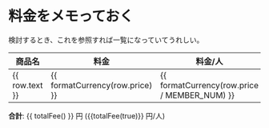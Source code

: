 # 料金をメモっておく

検討するとき、これを参照すれば一覧になっていてうれしい。

<script setup>

const MEMBER_NUM = 5;

// 合計算出のためにJSで管理
const tableRows = [
  {
    text: "星の降る森 ログコテージシグナス",
    price: 41800,
    references: [
      {
        text: "シーズンカレンダー",
        link: "https://www.star-forest.com/pages/58?b1316_date=2024-08",
      },
      {
        text: "料金表",
        link: "https://www.star-forest.com/pages/74/#:~:text=%E8%BF%BD%E5%8A%A0%E3%81%A8%E3%81%AA%E3%82%8A%E3%81%BE%E3%81%99%E3%80%82-,%E3%83%AD%E3%82%B0%E3%82%B3%E3%83%86%E3%83%BC%E3%82%B8%E3%80%8C%E3%82%B7%E3%82%B0%E3%83%8A%E3%82%B9%E3%80%8D,-%E3%80%901%E6%A3%9F6",
      },
    ],
  },
  {
    text: "バーベキューグリルセット",
    price: 1700,
    references: [
      {
        text: "レンタル品一覧",
        link: "https://www.star-forest.com/pages/41/#:~:text=%EF%BF%A5500-,%E3%83%90%E3%83%BC%E3%83%99%E3%82%AD%E3%83%A5%E3%83%BC%E3%82%B0%E3%83%AA%E3%83%AB%E3%82%BB%E3%83%83%E3%83%88,-%E2%80%BB%E9%89%84%E6%9D%BF%E3%83%BB%E7%B6%B2%E4%BB%98",
      },
    ],
  },
  {
    text: "焚き火台",
    price: 1200,
    references: [
      {
        text: "レンタル品一覧",
        link: "https://www.star-forest.com/pages/41/#:~:text=%EF%BF%A5200-,%E7%84%9A%E3%81%8D%E7%81%AB%E5%8F%B0,-%EF%BF%A51%2C200",
      },
    ],
  },
  {
    text: "電気炊飯器",
    price: 1000,
    references: [
      {
        text: "レンタル品一覧",
        link: "https://www.star-forest.com/pages/41/#:~:text=%EF%BF%A5250-,%E9%9B%BB%E6%B0%97%E7%82%8A%E9%A3%AF%E5%99%A8,-%EF%BF%A51%2C000",
      },
    ],
  },
  {
    text: "包丁・まな板セット",
    price: 300,
    references: [
      {
        text: "レンタル品一覧",
        link: "https://www.star-forest.com/pages/41/#:~:text=%EF%BF%A5200-,%E5%8C%85%E4%B8%81%E3%83%BB%E3%81%BE%E3%81%AA%E6%9D%BF%E3%82%BB%E3%83%83%E3%83%88,-%EF%BF%A5300",
      },
    ],
  },
  {
    text: "調理器具各種",
    price: 100,
    references: [
      {
        text: "レンタル品一覧",
        link: "https://www.star-forest.com/pages/41/#:~:text=%EF%BF%A5200-,%E8%AA%BF%E7%90%86%E5%99%A8%E5%85%B7,-%E5%90%84%E7%A8%AE",
      },
    ],
  },
  {
    text: "鍋",
    price: 300,
    references: [
      {
        text: "レンタル品一覧",
        link: "https://www.star-forest.com/pages/41/#:~:text=%EF%BF%A5500-,%E9%8D%8B,-%EF%BF%A5300",
      },
    ],
  },
  {
    text: "カセットコンロ(ガスなし)",
    price: 700,
    references: [
      {
        text: "レンタル品一覧",
        link: "https://www.star-forest.com/pages/41/#:~:text=%EF%BF%A5100-,%E3%82%AB%E3%82%BB%E3%83%83%E3%83%88%E3%82%B3%E3%83%B3%E3%83%AD,-%EF%BC%88%E3%82%AC%E3%82%B9%E3%81%AA%E3%81%97%EF%BC%89",
      },
    ],
  },
  {
    text: "発知渓流釣りセンター",
    price: 2500 * MEMBER_NUM,
    references: [
      {
        text: "星の降る森 -アクティビティ",
        link: "https://www.star-forest.com/pages/22/#block242:~:text=%E3%80%90-,%E7%99%BA%E7%9F%A5%E6%B8%93%E6%B5%81%E9%87%A3%E3%82%8A%E3%82%BB%E3%83%B3%E3%82%BF%E3%83%BC,-%E3%80%91%0A%0A3%E6%9C%88",
      },
    ],
  },
];

function formatCurrency(number) {
    // 数値を文字列に変換し、3桁ごとにカンマを挿入（アメリカ英語のロケールを使用）
    const formattedNumber = number.toLocaleString('en-US');
    // 先頭に「￥」を追加
    return `${formattedNumber}`;
}

// 合計金額を算出
// 引数にtrueを渡すと料金/人の合計を算出する
function totalFee(isPerPerson = false){
    const prices = tableRows.map(item => isPerPerson ? item.price / MEMBER_NUM : item.price);
    return prices.reduce((sum, price) => sum + price, 0)
}

</script>

<table tabindex="0">
    <thead>
        <tr>
            <th>商品名</th>
            <th>料金</th>
            <th>料金/人</th>
            <th>リファレンス</th>
        </tr>
    </thead>
    <tbody>
        <tr v-for="row in tableRows">
            <td>{{ row.text }}</td>
            <td>{{ formatCurrency(row.price) }}</td>
            <td>{{ formatCurrency(row.price / MEMBER_NUM) }}</td>
            <td>
                <span v-for="(reference, index) in row.references">
                    <a :href="reference.link" target="_blank" rel="noreferrer">{{ reference.text }}</a><span v-if="index < row.references.length - 1">, </span>
                </span>
            </td>
        </tr>
    </tbody>
</table>

**合計**: {{ totalFee() }} 円 ({{totalFee(true)}} 円/人)
